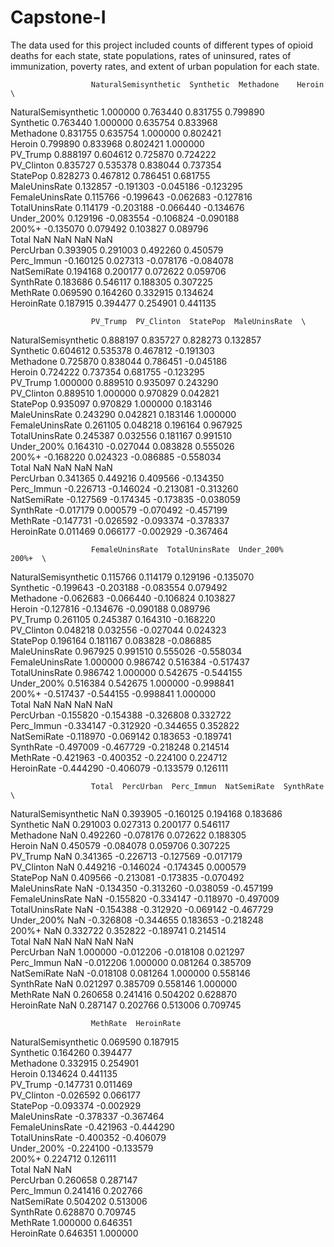 # Capstone-I

The data used for this project included counts of different types of opioid deaths for each state, state populations, rates of uninsured, rates of immunization, poverty rates, and extent of urban population for each state.

                      NaturalSemisynthetic  Synthetic  Methadone    Heroin  \
NaturalSemisynthetic              1.000000   0.763440   0.831755  0.799890   
Synthetic                         0.763440   1.000000   0.635754  0.833968   
Methadone                         0.831755   0.635754   1.000000  0.802421   
Heroin                            0.799890   0.833968   0.802421  1.000000   
PV_Trump                          0.888197   0.604612   0.725870  0.724222   
PV_Clinton                        0.835727   0.535378   0.838044  0.737354   
StatePop                          0.828273   0.467812   0.786451  0.681755   
MaleUninsRate                     0.132857  -0.191303  -0.045186 -0.123295   
FemaleUninsRate                   0.115766  -0.199643  -0.062683 -0.127816   
TotalUninsRate                    0.114179  -0.203188  -0.066440 -0.134676   
Under_200%                        0.129196  -0.083554  -0.106824 -0.090188   
200%+                            -0.135070   0.079492   0.103827  0.089796   
Total                                  NaN        NaN        NaN       NaN   
PercUrban                         0.393905   0.291003   0.492260  0.450579   
Perc_Immun                       -0.160125   0.027313  -0.078176 -0.084078   
NatSemiRate                       0.194168   0.200177   0.072622  0.059706   
SynthRate                         0.183686   0.546117   0.188305  0.307225   
MethRate                          0.069590   0.164260   0.332915  0.134624   
HeroinRate                        0.187915   0.394477   0.254901  0.441135   

                      PV_Trump  PV_Clinton  StatePop  MaleUninsRate  \
NaturalSemisynthetic  0.888197    0.835727  0.828273       0.132857   
Synthetic             0.604612    0.535378  0.467812      -0.191303   
Methadone             0.725870    0.838044  0.786451      -0.045186   
Heroin                0.724222    0.737354  0.681755      -0.123295   
PV_Trump              1.000000    0.889510  0.935097       0.243290   
PV_Clinton            0.889510    1.000000  0.970829       0.042821   
StatePop              0.935097    0.970829  1.000000       0.183146   
MaleUninsRate         0.243290    0.042821  0.183146       1.000000   
FemaleUninsRate       0.261105    0.048218  0.196164       0.967925   
TotalUninsRate        0.245387    0.032556  0.181167       0.991510   
Under_200%            0.164310   -0.027044  0.083828       0.555026   
200%+                -0.168220    0.024323 -0.086885      -0.558034   
Total                      NaN         NaN       NaN            NaN   
PercUrban             0.341365    0.449216  0.409566      -0.134350   
Perc_Immun           -0.226713   -0.146024 -0.213081      -0.313260   
NatSemiRate          -0.127569   -0.174345 -0.173835      -0.038059   
SynthRate            -0.017179    0.000579 -0.070492      -0.457199   
MethRate             -0.147731   -0.026592 -0.093374      -0.378337   
HeroinRate            0.011469    0.066177 -0.002929      -0.367464   

                      FemaleUninsRate  TotalUninsRate  Under_200%     200%+  \
NaturalSemisynthetic         0.115766        0.114179    0.129196 -0.135070   
Synthetic                   -0.199643       -0.203188   -0.083554  0.079492   
Methadone                   -0.062683       -0.066440   -0.106824  0.103827   
Heroin                      -0.127816       -0.134676   -0.090188  0.089796   
PV_Trump                     0.261105        0.245387    0.164310 -0.168220   
PV_Clinton                   0.048218        0.032556   -0.027044  0.024323   
StatePop                     0.196164        0.181167    0.083828 -0.086885   
MaleUninsRate                0.967925        0.991510    0.555026 -0.558034   
FemaleUninsRate              1.000000        0.986742    0.516384 -0.517437   
TotalUninsRate               0.986742        1.000000    0.542675 -0.544155   
Under_200%                   0.516384        0.542675    1.000000 -0.998841   
200%+                       -0.517437       -0.544155   -0.998841  1.000000   
Total                             NaN             NaN         NaN       NaN   
PercUrban                   -0.155820       -0.154388   -0.326808  0.332722   
Perc_Immun                  -0.334147       -0.312920   -0.344655  0.352822   
NatSemiRate                 -0.118970       -0.069142    0.183653 -0.189741   
SynthRate                   -0.497009       -0.467729   -0.218248  0.214514   
MethRate                    -0.421963       -0.400352   -0.224100  0.224712   
HeroinRate                  -0.444290       -0.406079   -0.133579  0.126111   

                      Total  PercUrban  Perc_Immun  NatSemiRate  SynthRate  \
NaturalSemisynthetic    NaN   0.393905   -0.160125     0.194168   0.183686   
Synthetic               NaN   0.291003    0.027313     0.200177   0.546117   
Methadone               NaN   0.492260   -0.078176     0.072622   0.188305   
Heroin                  NaN   0.450579   -0.084078     0.059706   0.307225   
PV_Trump                NaN   0.341365   -0.226713    -0.127569  -0.017179   
PV_Clinton              NaN   0.449216   -0.146024    -0.174345   0.000579   
StatePop                NaN   0.409566   -0.213081    -0.173835  -0.070492   
MaleUninsRate           NaN  -0.134350   -0.313260    -0.038059  -0.457199   
FemaleUninsRate         NaN  -0.155820   -0.334147    -0.118970  -0.497009   
TotalUninsRate          NaN  -0.154388   -0.312920    -0.069142  -0.467729   
Under_200%              NaN  -0.326808   -0.344655     0.183653  -0.218248   
200%+                   NaN   0.332722    0.352822    -0.189741   0.214514   
Total                   NaN        NaN         NaN          NaN        NaN   
PercUrban               NaN   1.000000   -0.012206    -0.018108   0.021297   
Perc_Immun              NaN  -0.012206    1.000000     0.081264   0.385709   
NatSemiRate             NaN  -0.018108    0.081264     1.000000   0.558146   
SynthRate               NaN   0.021297    0.385709     0.558146   1.000000   
MethRate                NaN   0.260658    0.241416     0.504202   0.628870   
HeroinRate              NaN   0.287147    0.202766     0.513006   0.709745   

                      MethRate  HeroinRate  
NaturalSemisynthetic  0.069590    0.187915  
Synthetic             0.164260    0.394477  
Methadone             0.332915    0.254901  
Heroin                0.134624    0.441135  
PV_Trump             -0.147731    0.011469  
PV_Clinton           -0.026592    0.066177  
StatePop             -0.093374   -0.002929  
MaleUninsRate        -0.378337   -0.367464  
FemaleUninsRate      -0.421963   -0.444290  
TotalUninsRate       -0.400352   -0.406079  
Under_200%           -0.224100   -0.133579  
200%+                 0.224712    0.126111  
Total                      NaN         NaN  
PercUrban             0.260658    0.287147  
Perc_Immun            0.241416    0.202766  
NatSemiRate           0.504202    0.513006  
SynthRate             0.628870    0.709745  
MethRate              1.000000    0.646351  
HeroinRate            0.646351    1.000000
